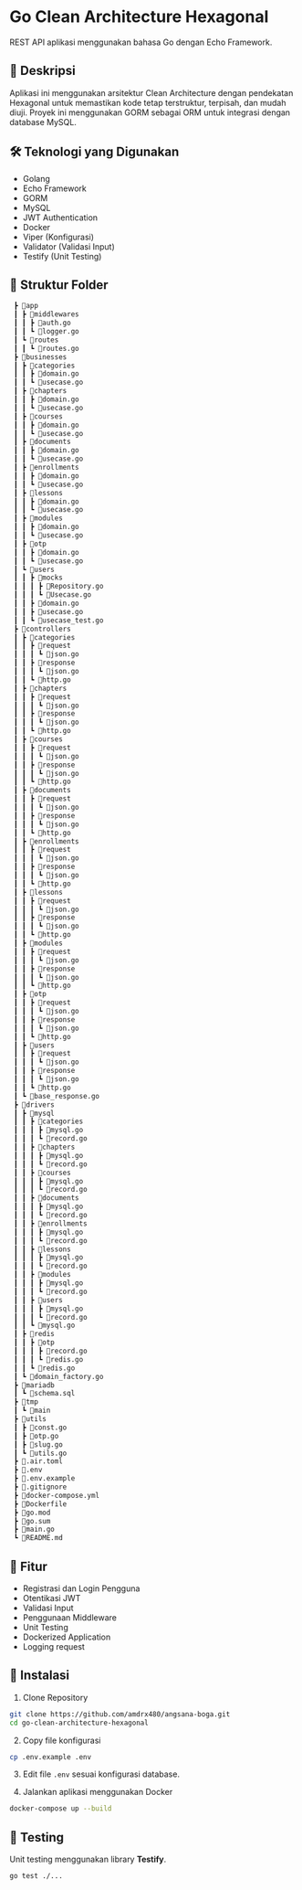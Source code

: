 # Go Clean Architecture Hexagonal

REST API aplikasi menggunakan bahasa Go dengan Echo Framework.

## 📌 Deskripsi

Aplikasi ini menggunakan arsitektur Clean Architecture dengan pendekatan Hexagonal untuk memastikan kode tetap terstruktur, terpisah, dan mudah diuji. Proyek ini menggunakan GORM sebagai ORM untuk integrasi dengan database MySQL.

## 🛠️ Teknologi yang Digunakan

- Golang
- Echo Framework
- GORM
- MySQL
- JWT Authentication
- Docker
- Viper (Konfigurasi)
- Validator (Validasi Input)
- Testify (Unit Testing)

## 📂 Struktur Folder

```bash
 ┣ 📂app
 ┃ ┣ 📂middlewares
 ┃ ┃ ┣ 📜auth.go
 ┃ ┃ ┗ 📜logger.go
 ┃ ┗ 📂routes
 ┃ ┃ ┗ 📜routes.go
 ┣ 📂businesses
 ┃ ┣ 📂categories
 ┃ ┃ ┣ 📜domain.go
 ┃ ┃ ┗ 📜usecase.go
 ┃ ┣ 📂chapters
 ┃ ┃ ┣ 📜domain.go
 ┃ ┃ ┗ 📜usecase.go
 ┃ ┣ 📂courses
 ┃ ┃ ┣ 📜domain.go
 ┃ ┃ ┗ 📜usecase.go
 ┃ ┣ 📂documents
 ┃ ┃ ┣ 📜domain.go
 ┃ ┃ ┗ 📜usecase.go
 ┃ ┣ 📂enrollments
 ┃ ┃ ┣ 📜domain.go
 ┃ ┃ ┗ 📜usecase.go
 ┃ ┣ 📂lessons
 ┃ ┃ ┣ 📜domain.go
 ┃ ┃ ┗ 📜usecase.go
 ┃ ┣ 📂modules
 ┃ ┃ ┣ 📜domain.go
 ┃ ┃ ┗ 📜usecase.go
 ┃ ┣ 📂otp
 ┃ ┃ ┣ 📜domain.go
 ┃ ┃ ┗ 📜usecase.go
 ┃ ┗ 📂users
 ┃ ┃ ┣ 📂mocks
 ┃ ┃ ┃ ┣ 📜Repository.go
 ┃ ┃ ┃ ┗ 📜Usecase.go
 ┃ ┃ ┣ 📜domain.go
 ┃ ┃ ┣ 📜usecase.go
 ┃ ┃ ┗ 📜usecase_test.go
 ┣ 📂controllers
 ┃ ┣ 📂categories
 ┃ ┃ ┣ 📂request
 ┃ ┃ ┃ ┗ 📜json.go
 ┃ ┃ ┣ 📂response
 ┃ ┃ ┃ ┗ 📜json.go
 ┃ ┃ ┗ 📜http.go
 ┃ ┣ 📂chapters
 ┃ ┃ ┣ 📂request
 ┃ ┃ ┃ ┗ 📜json.go
 ┃ ┃ ┣ 📂response
 ┃ ┃ ┃ ┗ 📜json.go
 ┃ ┃ ┗ 📜http.go
 ┃ ┣ 📂courses
 ┃ ┃ ┣ 📂request
 ┃ ┃ ┃ ┗ 📜json.go
 ┃ ┃ ┣ 📂response
 ┃ ┃ ┃ ┗ 📜json.go
 ┃ ┃ ┗ 📜http.go
 ┃ ┣ 📂documents
 ┃ ┃ ┣ 📂request
 ┃ ┃ ┃ ┗ 📜json.go
 ┃ ┃ ┣ 📂response
 ┃ ┃ ┃ ┗ 📜json.go
 ┃ ┃ ┗ 📜http.go
 ┃ ┣ 📂enrollments
 ┃ ┃ ┣ 📂request
 ┃ ┃ ┃ ┗ 📜json.go
 ┃ ┃ ┣ 📂response
 ┃ ┃ ┃ ┗ 📜json.go
 ┃ ┃ ┗ 📜http.go
 ┃ ┣ 📂lessons
 ┃ ┃ ┣ 📂request
 ┃ ┃ ┃ ┗ 📜json.go
 ┃ ┃ ┣ 📂response
 ┃ ┃ ┃ ┗ 📜json.go
 ┃ ┃ ┗ 📜http.go
 ┃ ┣ 📂modules
 ┃ ┃ ┣ 📂request
 ┃ ┃ ┃ ┗ 📜json.go
 ┃ ┃ ┣ 📂response
 ┃ ┃ ┃ ┗ 📜json.go
 ┃ ┃ ┗ 📜http.go
 ┃ ┣ 📂otp
 ┃ ┃ ┣ 📂request
 ┃ ┃ ┃ ┗ 📜json.go
 ┃ ┃ ┣ 📂response
 ┃ ┃ ┃ ┗ 📜json.go
 ┃ ┃ ┗ 📜http.go
 ┃ ┣ 📂users
 ┃ ┃ ┣ 📂request
 ┃ ┃ ┃ ┗ 📜json.go
 ┃ ┃ ┣ 📂response
 ┃ ┃ ┃ ┗ 📜json.go
 ┃ ┃ ┗ 📜http.go
 ┃ ┗ 📜base_response.go
 ┣ 📂drivers
 ┃ ┣ 📂mysql
 ┃ ┃ ┣ 📂categories
 ┃ ┃ ┃ ┣ 📜mysql.go
 ┃ ┃ ┃ ┗ 📜record.go
 ┃ ┃ ┣ 📂chapters
 ┃ ┃ ┃ ┣ 📜mysql.go
 ┃ ┃ ┃ ┗ 📜record.go
 ┃ ┃ ┣ 📂courses
 ┃ ┃ ┃ ┣ 📜mysql.go
 ┃ ┃ ┃ ┗ 📜record.go
 ┃ ┃ ┣ 📂documents
 ┃ ┃ ┃ ┣ 📜mysql.go
 ┃ ┃ ┃ ┗ 📜record.go
 ┃ ┃ ┣ 📂enrollments
 ┃ ┃ ┃ ┣ 📜mysql.go
 ┃ ┃ ┃ ┗ 📜record.go
 ┃ ┃ ┣ 📂lessons
 ┃ ┃ ┃ ┣ 📜mysql.go
 ┃ ┃ ┃ ┗ 📜record.go
 ┃ ┃ ┣ 📂modules
 ┃ ┃ ┃ ┣ 📜mysql.go
 ┃ ┃ ┃ ┗ 📜record.go
 ┃ ┃ ┣ 📂users
 ┃ ┃ ┃ ┣ 📜mysql.go
 ┃ ┃ ┃ ┗ 📜record.go
 ┃ ┃ ┗ 📜mysql.go
 ┃ ┣ 📂redis
 ┃ ┃ ┣ 📂otp
 ┃ ┃ ┃ ┣ 📜record.go
 ┃ ┃ ┃ ┗ 📜redis.go
 ┃ ┃ ┗ 📜redis.go
 ┃ ┗ 📜domain_factory.go
 ┣ 📂mariadb
 ┃ ┗ 📜schema.sql
 ┣ 📂tmp
 ┃ ┗ 📜main
 ┣ 📂utils
 ┃ ┣ 📜const.go
 ┃ ┣ 📜otp.go
 ┃ ┣ 📜slug.go
 ┃ ┗ 📜utils.go
 ┣ 📜.air.toml
 ┣ 📜.env
 ┣ 📜.env.example
 ┣ 📜.gitignore
 ┣ 📜docker-compose.yml
 ┣ 📜Dockerfile
 ┣ 📜go.mod
 ┣ 📜go.sum
 ┣ 📜main.go
 ┗ 📜README.md
```

## 🔑 Fitur

- Registrasi dan Login Pengguna
- Otentikasi JWT
- Validasi Input
- Penggunaan Middleware
- Unit Testing
- Dockerized Application
- Logging request

## 📌 Instalasi

1. Clone Repository

```bash
git clone https://github.com/amdrx480/angsana-boga.git
cd go-clean-architecture-hexagonal
```

2. Copy file konfigurasi

```bash
cp .env.example .env
```

3. Edit file `.env` sesuai konfigurasi database.

4. Jalankan aplikasi menggunakan Docker

```bash
docker-compose up --build
```

## 🎯 Testing

Unit testing menggunakan library **Testify**.

```bash
go test ./...
```

